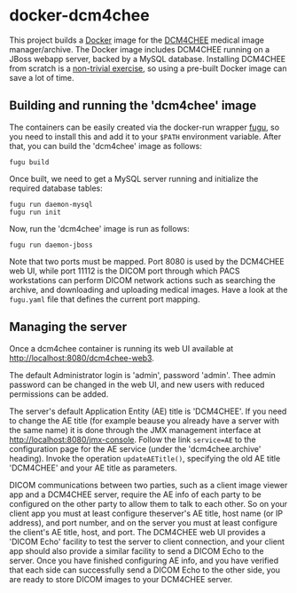 docker-dcm4chee
===============

This project builds a [Docker](https://www.docker.io/) image for the [DCM4CHEE](http://www.dcm4che.org/) medical image manager/archive. The Docker image includes DCM4CHEE running on a JBoss webapp server, backed by a MySQL database.  Installing DCM4CHEE from scratch is a [non-trivial exercise](http://dcm4che.org/confluence/display/ee2/Installation), so using a pre-built Docker image can save a lot of time.

## Building and running the 'dcm4chee' image

The containers can be easily created via the docker-run wrapper [fugu](https://github.com/mattes/fugu), so you need to install this and add it to your `$PATH` environment variable. After that, you can build the 'dcm4chee' image as follows:

    fugu build

Once built, we need to get a MySQL server running and initialize the required database tables:

    fugu run daemon-mysql
    fugu run init

Now, run the 'dcm4chee' image is run as follows:

    fugu run daemon-jboss

Note that two ports must be mapped. Port 8080 is used by the DCM4CHEE web UI, while port 11112 is the DICOM port through which PACS workstations can perform DICOM network actions such as searching the archive, and downloading and uploading medical images. Have a look at the `fugu.yaml` file that defines the current port mapping.

## Managing the server

Once a dcm4chee container is running its web UI available at [http://localhost:8080/dcm4chee-web3](http://localhost:8080/dcm4chee-web3).

The default Administrator login is 'admin', password 'admin'.  Thee admin password can be changed in the web UI, and new users with reduced permissions can be added.

The server's default Application Entity (AE) title is 'DCM4CHEE'. If you need to change the AE title (for example beause you already have a server with the same name) it is done through the JMX management interface at [http://localhost:8080/jmx-console](http://localhost:8080/jmx-console). Follow the link `service=AE` to the configuration page for the AE service (under the 'dcm4chee.archive' heading).  Invoke the operation `updateAETitle()`, specifying the old AE title 'DCM4CHEE' and your AE title as parameters.

DICOM communications between two parties, such as a client image viewer app and a DCM4CHEE server, require the AE info of each party to be configured on the other party to allow them to talk to each other.  So on your client app you must at least configure theserver's AE title, host name (or IP address), and port number, and on the server you must at least configure the client's AE title, host, and port.  The DCM4CHEE web UI provides a 'DICOM Echo' facility to test the server to client connection, and your client app should also provide a similar facility to send a DICOM Echo to the server.  Once you have finished configuring AE info, and you have verified that each side can successfully send a DICOM Echo to the other side, you are ready to store DICOM images to your DCM4CHEE server.

